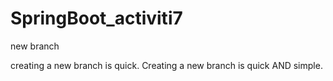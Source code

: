 # SpringBoot_activiti7

new branch 

creating a new branch is quick.
Creating a new branch is quick AND simple.

